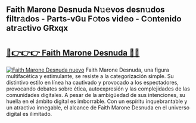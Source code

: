 ## Faith Marone Desnuda N𝚞𝚎vos desn𝚞dos filtr𝚊dos - Parts-vGu F𝚘tos vid𝚎o - C𝚘ntenido atr𝚊ctivo GRxqx

# <h2><a href="http://mb1qlo.tromn.icu/?c=Faith+Marone+Desnuda">🔗👉👉👉 Faith Marone Desnuda 🔗🔗</a></h2>

[![Faith Marone Desnuda nuevo](https://i.imgur.com/pEAQMta.gif)](http://mb1qlo.tromn.icu/?c=Faith+Marone+Desnuda)
Faith Marone Desnuda, una figura multifacética y estimulante, se resiste a la categorización simple. Su distintivo estilo en línea ha cautivado y provocado a los espectadores, provocando debates sobre ética, autoexpresión y las complejidades de las comunidades digitales. A pesar de la ambigüedad de sus intenciones, su huella en el ámbito digital es imborrable. Con un espíritu inquebrantable y un atractivo innegable, el alcance de Faith Marone Desnuda en el universo digital es ilimitado.
